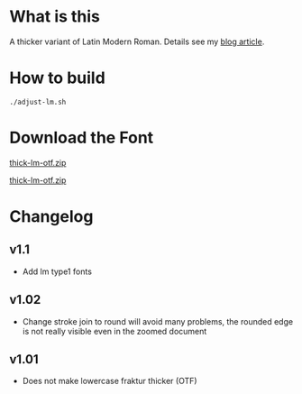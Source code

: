 # What is this
A thicker variant of Latin Modern Roman. Details see my [blog article](https://thedrwu.com/posts/thicker-lm).

# How to build
```./adjust-lm.sh```

# Download the Font
[thick-lm-otf.zip](https://github.com/jagd/fakebold/releases/download/v1.1/thick-lm-otf.zip)

[thick-lm-otf.zip](https://github.com/jagd/fakebold/releases/download/v1.1/thick-lm-pfb.zip)

# Changelog
## v1.1
- Add lm type1 fonts
## v1.02
- Change stroke join to round will avoid many problems, the rounded edge is not really visible even in the zoomed document
## v1.01
- Does not make lowercase fraktur thicker (OTF)
